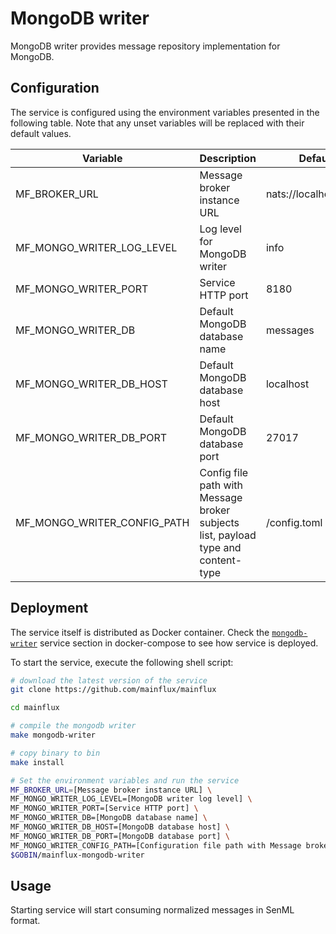 # MongoDB writer

MongoDB writer provides message repository implementation for MongoDB.

## Configuration

The service is configured using the environment variables presented in the
following table. Note that any unset variables will be replaced with their
default values.

| Variable                     | Description                                                                       | Default                |
| ---------------------------- | --------------------------------------------------------------------------------- | ---------------------- |
| MF_BROKER_URL                | Message broker instance URL                                                       | nats://localhost:4222  |
| MF_MONGO_WRITER_LOG_LEVEL    | Log level for MongoDB writer                                                      | info                  |
| MF_MONGO_WRITER_PORT         | Service HTTP port                                                                 | 8180                   |
| MF_MONGO_WRITER_DB           | Default MongoDB database name                                                     | messages               |
| MF_MONGO_WRITER_DB_HOST      | Default MongoDB database host                                                     | localhost              |
| MF_MONGO_WRITER_DB_PORT      | Default MongoDB database port                                                     | 27017                  |
| MF_MONGO_WRITER_CONFIG_PATH  | Config file path with Message broker subjects list, payload type and content-type | /config.toml           |

## Deployment

The service itself is distributed as Docker container. Check the [`mongodb-writer`](https://github.com/mainflux/mainflux/blob/master/docker/addons/mongodb-writer/docker-compose.yml#L36-L55) service section in docker-compose to see how service is deployed.

To start the service, execute the following shell script:

```bash
# download the latest version of the service
git clone https://github.com/mainflux/mainflux

cd mainflux

# compile the mongodb writer
make mongodb-writer

# copy binary to bin
make install

# Set the environment variables and run the service
MF_BROKER_URL=[Message broker instance URL] \
MF_MONGO_WRITER_LOG_LEVEL=[MongoDB writer log level] \
MF_MONGO_WRITER_PORT=[Service HTTP port] \
MF_MONGO_WRITER_DB=[MongoDB database name] \
MF_MONGO_WRITER_DB_HOST=[MongoDB database host] \
MF_MONGO_WRITER_DB_PORT=[MongoDB database port] \
MF_MONGO_WRITER_CONFIG_PATH=[Configuration file path with Message broker subjects list] \
$GOBIN/mainflux-mongodb-writer
```

## Usage

Starting service will start consuming normalized messages in SenML format.
